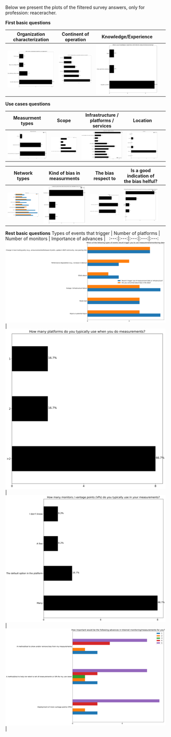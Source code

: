 Below we present the plots of the filtered survey answers, only for profession: reaceracher.

**First basic questions**

Organization characterization | Continent of operation | Knowledge/Experience | &nbsp;
:---:|:---:|:---:|:---:
![](./fig_survey_only_researchers_fig1.png?raw=true)|![](./fig_survey_only_researchers_fig2.png?raw=true)|![](./fig_survey_only_researchers_fig3.png?raw=true)|&nbsp;

**Use cases questions**

Measurment types | Scope | Infrastructure / platforms / services | Location | &nbsp;
:---:|:---:|:---:|:---:|:---:
![](./fig_survey_only_researchers_fig4.png?raw=true)|![](./fig_survey_only_researchers_fig5.png?raw=true)|![](./fig_survey_only_researchers_fig6.png?raw=true)|![](./fig_survey_only_researchers_fig7.png?raw=true)|&nbsp;

Network types | Kind of bias in measurments | The bias respect to | Is a good indication of the bias helful? | &nbsp;
:---:|:---:|:---:|:---:|:---:
![](./fig_survey_only_researchers_fig8.png?raw=true)|![](./fig_survey_only_researchers_fig9.png?raw=true)|![](./fig_survey_only_researchers_fig10.png?raw=true)|![](./fig_survey_only_researchers_fig11.png?raw=true)|&nbsp;

**Rest basic questions**
Types of events that trigger | Number of platforms | Number of monitors | Importance of advances | &nbsp;
:---:|:---:|:---:|:---:|:---:
![](./fig_survey_only_researchers_fig12.png?raw=true)|![](./fig_survey_only_researchers_fig13.png?raw=true)|![](./fig_survey_only_researchers_fig14.png?raw=true)|![](./fig_survey_only_researchers_fig15.png?raw=true)|&nbsp;


